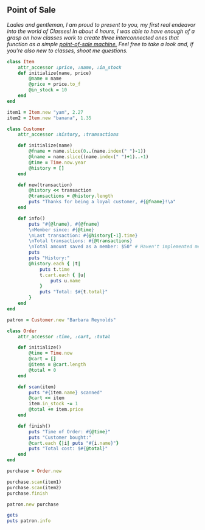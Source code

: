 ## Point of Sale

*Ladies and gentleman, I am proud to present to you, my first real endeavor into the world of Classes! In about 4 hours, I was able to have enough of a grasp on how classes work to create three interconnected ones that function as a simple <a href="pointofsale.rb" download>point-of-sale machine.</a> Feel free to take a look and, if you're also new to classes, shoot me questions.*

```ruby
class Item
	attr_accessor :price, :name, :in_stock
	def initialize(name, price)
		@name = name
		@price = price.to_f
		@in_stock = 10
	end
end

item1 = Item.new "yam", 2.27
item2 = Item.new "banana", 1.35

class Customer
	attr_accessor :history, :transactions

	def initialize(name)
		@fname = name.slice(0..(name.index(" ")-1))
		@lname = name.slice((name.index(" ")+1)..-1)
		@time = Time.now.year
		@history = []
	end

	def new(transaction)
		@history << transaction
		@transactions = @history.length
		puts "Thanks for being a loyal customer, #{@fname}!\a"
	end

	def info()
		puts "#{@lname}, #{@fname}
		\nMember since: #{@time}
		\nLast transaction: #{@history[-1].time}
		\nTotal transactions: #{@transactions}
		\nTotal amount saved as a member: $50" # Haven't implemented member discounts yet.
		puts
		puts "History:"
		@history.each { |t|
			puts t.time
			t.cart.each { |u|
				puts u.name
			}
			puts "Total: $#{t.total}"
		}
	end
end

patron = Customer.new "Barbara Reynolds"

class Order
	attr_accessor :time, :cart, :total

	def initialize()
		@time = Time.now
		@cart = []
		@items = @cart.length
		@total = 0
	end

	def scan(item)
		puts "#{item.name} scanned"
		@cart << item
		item.in_stock -= 1
		@total += item.price
	end

	def finish()
		puts "Time of Order: #{@time}"
		puts "Customer bought:"
		@cart.each {|i| puts "#{i.name}"}
		puts "Total cost: $#{@total}"
	end
end

purchase = Order.new 

purchase.scan(item1)
purchase.scan(item2)
purchase.finish

patron.new purchase

gets
puts patron.info
```